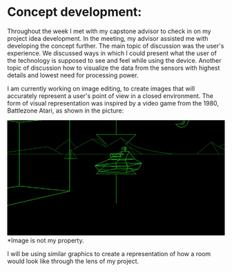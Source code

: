 # Concept development:

Throughout the week I met with my capstone advisor to check in on my project idea development. In the meeting, my advisor assisted me with developing the concept further.
The main topic of discussion was the user's experience. We discussed ways in which I could present what the user of the technology is supposed to see and feel while using the device.
Another topic of discussion how to visualize the data from the sensors with highest details and lowest need for processing power.

I am currently working on image editing, to create images that will accurately represent a user's point of view in a closed environment. The form of visual representation was inspired 
by a video game from the 1980, Battlezone Atari, as shown in the picture:

![](battlezone.jpg)
*Image is not my property.


I will be using similar graphics to create a representation of how a room would look like through the lens of my project.
